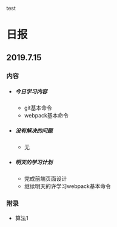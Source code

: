 test

# 日报

##  2019.7.15

### 内容

- ##### 今日学习内容

  - git基本命令
  - webpack基本命令

- ##### 没有解决的问题

  - 无

- ##### 明天的学习计划

  - 完成前端页面设计
  - 继续明天的许学习webpack基本命令

### 附录

- 算法1









​	

